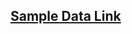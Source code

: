 ## [Sample Data Link](https://drive.google.com/file/d/1zwGVmvyys7_3n-OgksPo2AOnIxnBARG5/view?usp=drive_link)
